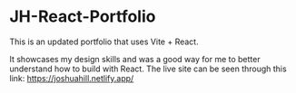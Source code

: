 # JH-React-Portfolio

This is an updated portfolio that uses Vite + React.

It showcases my design skills and was a good way for me to better understand how to build with React. The live site can be seen through this link: https://joshuahill.netlify.app/ 